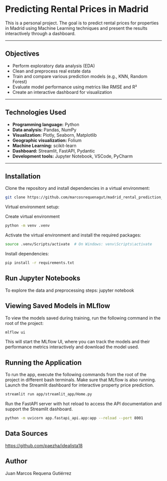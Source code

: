 # Predicting Rental Prices in Madrid

This is a personal project. The goal is to predict rental prices for properties in Madrid using Machine Learning techniques and present the results interactively through a dashboard.

---

##  Objectives

- Perform exploratory data analysis (EDA)
- Clean and preprocess real estate data
- Train and compare various prediction models (e.g., KNN, Random Forest)
- Evaluate model performance using metrics like RMSE and R²
- Create an interactive dashboard for visualization

---

## Technologies Used

- **Programming language:** Python
- **Data analysis:** Pandas, NumPy
- **Visualization:** Plotly, Seaborn, Matplotlib
- **Geographic visualization:** Folium
- **Machine Learning:** scikit-learn
- **Dashboard:** Streamlit, FastAPI, Pydantic
- **Development tools:** Jupyter Notebook, VSCode, PyCharm

---

##  Installation

Clone the repository and install dependencies in a virtual environment:

```bash
git clone https://github.com/marcosrequenagut/madrid_rental_prediction_ml
````

Virtual environment setup:

Create virtual environment
```bash
python -m venv .venv
```

Activate the virtual environment and install the required packages:
```bash
source .venv/Scripts/activate  # On Windows: venv\Scripts\activate
```

Install dependencies:
```bash
pip install -r requirements.txt
```

## Run Jupyter Notebooks
To explore the data and preprocessing steps:
jupyter notebook

## Viewing Saved Models in MLflow
To view the models saved during training, run the following command in the root of the project:

```bash
mlflow ui
```
This will start the MLflow UI, where you can track the models and their performance metrics interactively and download the model used.

## Running the Application
To run the app, execute the following commands from the root of the project in different bash terminals. Make sure that MLflow is also running.
Launch the Streamlit dashboard for interactive property price prediction.
```bash
streamlit run app/streamlit_app/Home.py
```

Run the FastAPI server with hot reload to access the API documentation and support the Streamlit dashboard.

```bash
python -m uvicorn app.fastapi_api.app:app --reload --port 8001
```

## Data Sources
https://github.com/paezha/idealista18

## Author
Juan Marcos Requena Gutiérrez
